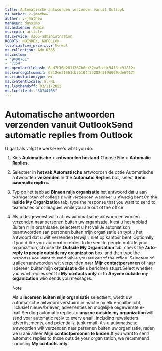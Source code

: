 ```yaml
---
title: Automatische antwoorden verzenden vanuit Outlook
ms.author: v-jmathew
author: v-jmathew
manager: dansimp
ms.audience: Admin
ms.topic: article
ms.service: o365-administration
ROBOTS: NOINDEX, NOFOLLOW
localization_priority: Normal
ms.collection: Adm_O365
ms.custom:
- "9000761"
- "7254"
ms.openlocfilehash: 6ad7b36b281f267b6db32ea5acbc9418ac91812a
ms.sourcegitcommit: 6312ee31561db36104f32282d019d069ede69174
ms.translationtype: MT
ms.contentlocale: nl-NL
ms.lasthandoff: 03/11/2021
ms.locfileid: "50744105"
---
```

# <a name="send-automatic-replies-from-outlook"></a><span data-ttu-id="8e08f-102">Automatische antwoorden verzenden vanuit Outlook</span><span class="sxs-lookup"><span data-stu-id="8e08f-102">Send automatic replies from Outlook</span></span>

<span data-ttu-id="8e08f-103">U gaat als volgt te werk:</span><span class="sxs-lookup"><span data-stu-id="8e08f-103">Here's what you do:</span></span>

1. <span data-ttu-id="8e08f-104">Kies **Automatische**  >  **antwoorden bestand.**</span><span class="sxs-lookup"><span data-stu-id="8e08f-104">Choose **File** > **Automatic Replies**.</span></span>
2. <span data-ttu-id="8e08f-105">Selecteer in **het vak Automatische** antwoorden de optie Automatische antwoorden **verzenden.**</span><span class="sxs-lookup"><span data-stu-id="8e08f-105">In the **Automatic Replies** box, select **Send automatic replies**.</span></span>
3. <span data-ttu-id="8e08f-106">Typ op het tabblad **Binnen mijn organisatie** het antwoord dat u aan teamgenoten of collega's wilt verzenden wanneer u afwezig bent.</span><span class="sxs-lookup"><span data-stu-id="8e08f-106">On the **Inside My Organization** tab, type the response that you want to send to teammates or colleagues while you are out of the office.</span></span>
4. <span data-ttu-id="8e08f-107">Als u desgewenst wilt dat uw automatische antwoorden worden verzonden naar  personen buiten uw organisatie, kiest u het tabblad Buiten mijn organisatie, selecteert u het vakJe automatisch beantwoorden aan personen buiten mijn organisatie en typt u het antwoord dat u wilt verzenden terwijl u niet op kantoor bent. </span><span class="sxs-lookup"><span data-stu-id="8e08f-107">Optionally, if you'd like your automatic replies to be sent to people outside your organization, choose the **Outside My Organization** tab, check the **Auto-reply to people outside my organization** box, and then type the response you want to send while you are out of the office.</span></span> <span data-ttu-id="8e08f-108">Selecteer of u alleen antwoorden wilt verzenden naar **Mijn contactpersonen** of naar iedereen buiten mijn **organisatie** die u berichten stuurt.</span><span class="sxs-lookup"><span data-stu-id="8e08f-108">Select whether you want replies sent to **My contacts only** or to **Anyone outside my organization** who sends you messages.</span></span>

    > [!NOTE]
    > <span data-ttu-id="8e08f-109">Als u **Iedereen buiten mijn organisatie** selecteert, wordt uw automatische antwoord verstuurd in reactie op elk e-mailbericht, inclusief nieuwsbrieven, advertenties en mogelijke ongewenste e-mail.</span><span class="sxs-lookup"><span data-stu-id="8e08f-109">Sending automatic replies to **anyone outside my organization** will send your automatic reply to every email, including newsletters, advertisements, and potentially, junk email.</span></span> <span data-ttu-id="8e08f-110">Als u automatische antwoorden wilt verzenden naar personen buiten uw organisatie, raden we u aan alleen **Mijn contactpersonen te kiezen.**</span><span class="sxs-lookup"><span data-stu-id="8e08f-110">If you want to send automatic replies to those outside your organization, we recommend choosing **My contacts only.**</span></span>
